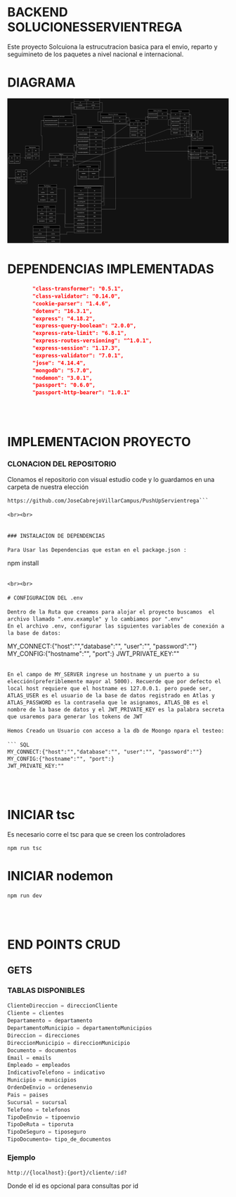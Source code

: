 # BACKEND SOLUCIONESSERVIENTREGA

Este proyecto Solcuiona  la estrucutracion basica para el envio, reparto y seguimineto de los paquetes a nivel nacional e internacional.

# DIAGRAMA

<img src="./img/DiagramaServientrega.drawio1.png">

# DEPENDENCIAS IMPLEMENTADAS

```JSON
        "class-transformer": "0.5.1",
        "class-validator": "0.14.0",
        "cookie-parser": "1.4.6",
        "dotenv": "16.3.1",
        "express": "4.18.2",
        "express-query-boolean": "2.0.0",
        "express-rate-limit": "6.8.1",
        "express-routes-versioning": "^1.0.1",
        "express-session": "1.17.3",
        "express-validator": "7.0.1",
        "jose": "4.14.4",
        "mongodb": "5.7.0",
        "nodemon": "3.0.1",
        "passport": "0.6.0",
        "passport-http-bearer": "1.0.1"
```

<br><br>

# IMPLEMENTACION PROYECTO

### CLONACION DEL REPOSITORIO

Clonamos el repositorio con visual estudio code y lo guardamos en una carpeta de nuestra elección

```
https://github.com/JoseCabrejoVillarCampus/PushUpServientrega```

<br><br>


### INSTALACION DE DEPENDENCIAS

Para Usar las Dependencias que estan en el package.json :

```
npm install
```

<br><br>

# CONFIGURACION DEL .env

Dentro de la Ruta que creamos para alojar el proyecto buscamos  el  archivo llamado ".env.example" y lo cambiamos por ".env"
En el archivo .env, configurar las siguientes variables de conexión a la base de datos:

```
MY_CONNECT:{"host":"","database":"", "user":"", "password":""}
MY_CONFIG:{"hostname":"", "port":}
JWT_PRIVATE_KEY:""
```

En el campo de MY_SERVER ingrese un hostname y un puerto a su elección(preferiblemente mayor al 5000). Recuerde que por defecto el local host requiere que el hostname es 127.0.0.1. pero puede ser,
ATLAS_USER es el usuario de la base de datos registrado en Atlas y ATLAS_PASSWORD es la contraseña que le asignamos, ATLAS_DB es el nombre de la base de datos y el JWT_PRIVATE_KEY es la palabra secreta que usaremos para generar los tokens de JWT

Hemos Creado un Usuario con acceso a la db de Moongo npara el testeo:

``` SQL
MY_CONNECT:{"host":"","database":"", "user":"", "password":""}
MY_CONFIG:{"hostname":"", "port":}
JWT_PRIVATE_KEY:""
```

<br><br>

# INICIAR tsc

Es necesario corre el tsc para que se creen los controladores

```
npm run tsc
```

# INICIAR nodemon

```
npm run dev
```

<br><br>

# END POINTS CRUD

## GETS

### TABLAS DISPONIBLES 

```sql
ClienteDireccion = direccionCliente
Cliente = clientes
Departamento = departamento
DepartamentoMunicipio = departamentoMunicipios
Direccion = direcciones
DireccionMunicipio = direccionMunicipio
Documento = documentos
Email = emails
Empleado = empleados
IndicativoTelefono = indicativo
Municipio = municipios
OrdenDeEnvio = ordenesenvio
Pais = paises
Sucursal = sucursal
Telefono = telefonos
TipoDeEnvio = tipoenvio
TipoDeRuta = tiporuta
TipoDeSeguro = tiposeguro
TipoDocumento= tipo_de_documentos
``` 

### Ejemplo

```
http://{localhost}:{port}/cliente/:id?
```

Donde el id es opcional para consultas por id